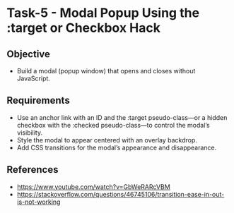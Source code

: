 # Task-5 - Modal Popup Using the :target or Checkbox Hack

## Objective
- Build a modal (popup window) that opens and closes without JavaScript.

## Requirements
- Use an anchor link with an ID and the :target pseudo-class—or a hidden checkbox with the :checked pseudo-class—to control the modal’s visibility.
- Style the modal to appear centered with an overlay backdrop.
- Add CSS transitions for the modal’s appearance and disappearance.

## References
- https://www.youtube.com/watch?v=GbWeRARcVBM
- https://stackoverflow.com/questions/46745106/transition-ease-in-out-is-not-working